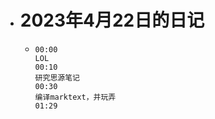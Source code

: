 - # 2023年4月22日的日记
	- ```
	  00:00
	  LOL
	  00:10
	  研究思源笔记
	  00:30
	  编译marktext，并玩弄
	  01:29
	  ```